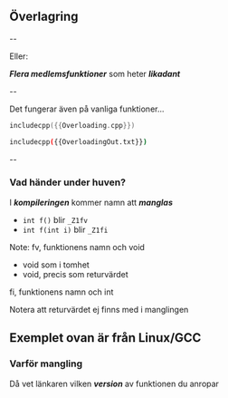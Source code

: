 ## Överlagring

--

Eller: 

***Flera medlemsfunktioner*** som heter ***likadant***

--

Det fungerar även på vanliga funktioner...

```cpp
includecpp({{Overloading.cpp}})
```

```bash
includecpp({{OverloadingOut.txt}})
```

--

### Vad händer under huven?

I ***kompileringen*** kommer namn att ***manglas***

* `int f()` blir `_Z1fv` <!-- .element: class="fragment" -->
* `int f(int i)` blir  `_Z1fi` <!-- .element: class="fragment" -->

Note:
fv, funktionens namn och void
- void som i tomhet
- void, precis som returvärdet

fi, funktionens namn och int

Notera att returvärdet ej finns med i manglingen

Exemplet ovan är från Linux/GCC
--

### Varför mangling

Då vet länkaren vilken ***version*** av funktionen du anropar

